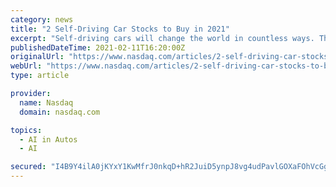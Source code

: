 ```yaml
---
category: news
title: "2 Self-Driving Car Stocks to Buy in 2021"
excerpt: "Self-driving cars will change the world in countless ways. They hold the promise of riders being able to engage in other activities while in a vehicle, collisions and traffic deaths being significantly reduced,"
publishedDateTime: 2021-02-11T16:20:00Z
originalUrl: "https://www.nasdaq.com/articles/2-self-driving-car-stocks-to-buy-in-2021-2021-02-11"
webUrl: "https://www.nasdaq.com/articles/2-self-driving-car-stocks-to-buy-in-2021-2021-02-11"
type: article

provider:
  name: Nasdaq
  domain: nasdaq.com

topics:
  - AI in Autos
  - AI

secured: "I4B9Y4ilA0jKYxY1KwMfrJ0nkqD+hR2JuiD5ynpJ8vg4udPavlGOXaFOhVcGg1MhHf36Kx1IubDpj41a6gUqCG1+SZCbko3fjCYwr/bvIbtPEvb9ULrLE41uOpfnC+Wvv1bRzWf/Bhm7/g58kGevU+Ncy/4zWXz0AKmb0ynkZYJUlqcwmmSXgB2UwADDNXjtIe9ZxzNP9QeeHaUKhT+GHgbeowhKYw2cB9EsR/VG76Y5w27s2XSXIVw8ocswZHGfa4rJUD41LO/4aPwXvThntmpjSYLQl7MppQEM1GrQ+6uRcgg1kyzx5S0MsRLoKMJiW2ZQ83PIVQ/GapQzjLfmP8FOCNfIHkf9DS9WNrgldMM=;4zSLdIlt2alLwouWSAsVUQ=="
---
```


